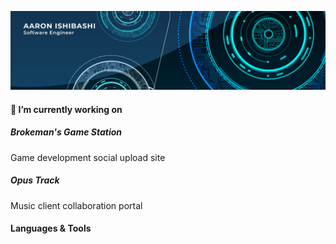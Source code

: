 ![headliner](media/headliner.png)

#### 🔭 I’m currently working on

##### Brokeman's Game Station

Game development social upload site
##### Opus Track

Music client collaboration portal


<h4 class="text-center">Languages & Tools</h4>

<!--
**tadashibashi/tadashibashi** is a ✨ _special_ ✨ repository because its `README.md` (this file) appears on your GitHub profile.

Here are some ideas to get you started:

- 🔭 I’m currently working on ...
- 🌱 I’m currently learning ...
- 👯 I’m looking to collaborate on ...
- 🤔 I’m looking for help with ...
- 💬 Ask me about ...
- 📫 How to reach me: ...
- ⚡ Fun fact: ...
-->
